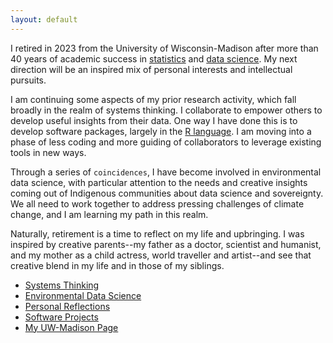 ```yaml
---
layout: default
---
```


I retired in 2023 from the University of Wisconsin-Madison after more than 40 years of academic success in [statistics](https://www.stat.wisc.edu) and [data science](https://datascience.wisc.edu).
My next direction will be an inspired mix of personal interests and intellectual pursuits.

I am continuing some aspects of my prior research activity,
which fall broadly in the realm of systems thinking.
I collaborate to empower others to develop useful insights from their data.
One way I have done this is to develop software packages,
largely in the [R language](https://www.r-project.org/about.html).
I am moving into a phase of less coding and more guiding of collaborators to leverage existing tools in new ways.

Through a series of `coincidences`, I have become involved in
environmental data science, with particular attention to the needs and creative insights coming out of Indigenous communities about
data science and sovereignty. We all need to work together to
address pressing challenges of climate change, and I am learning
my path in this realm.

Naturally, retirement is a time to reflect on my life and upbringing.
I was inspired by creative parents--my father as a doctor, scientist and humanist, and my mother as a child actress, world traveller and
artist--and see that creative blend in my life and in those of my
siblings.

- [Systems Thinking](/pages/system/)
- [Environmental Data Science](/pages/eds/)
- [Personal Reflections](/pages/reflect/)
- [Software Projects](/pages/software/)
- [My UW-Madison Page](https://www.stat.wisc.edu/~yandell)
